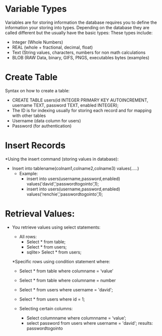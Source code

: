 # Variable Types #


Variables are for storing information the database requires you to define the information your storing into types. Depending on the database they are called different but the usually have the basic types:
These types include:

* Integer (Whole Numbers)
* REAL (whole + fractional, decimal, float)
* Text (String values, characters, numbers for non math calculations
* BLOB (RAW Data, binary, GIFS, PNGS, executables bytes (examples)

# Create Table #

Syntax on how to create a table:
* CREATE TABLE users(id INTEGER PRIMARY KEY AUTOINCREMENT, username TEXT, password TEXT, enabled INTEGER);
* The ID is for indexing usually for storing each record and for mapping with other tables
* Username (data column for users)
* Password (for authentication)

# Insert Records # 

*Using the insert command (storing values in database):
  * Insert into tablename(colnam1,colname2,colname3)  values(…..)
    * Example:
      *  insert into users(username,password,enabled) values('david','passwordtogointo',1);
      *  insert into users(username,password,enabled) values('renchie','passwordtogointo',1);
     
 # Retrieval Values:

* You retrieve values using select statements:
  * All rows:
     * Select * from table;
     * Select * from users;
     * sqlite> Select * from users;
   
  *Specific rows using condition statement where:
     * Select * from table where columname = ‘value’
     * Select * from table where columname = number

     * Select * from users where username = 'david';
     * Select * from users where id = 1;
    
  * Selecting certain columns:
      * Select columnname where columnname = ‘value’;
      * select password from users where username = 'david';
      results:
         passwordtogointo

